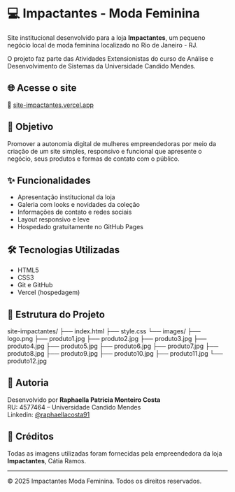 # 💻 Impactantes - Moda Feminina

Site institucional desenvolvido para a loja **Impactantes**, um pequeno negócio local de moda feminina localizado no Rio de Janeiro - RJ.

O projeto faz parte das Atividades Extensionistas do curso de Análise e Desenvolvimento de Sistemas da Universidade Candido Mendes.

## 🌐 Acesse o site

🔗 [site-impactantes.vercel.app](https://site-impactantes.vercel.app/)

## 📌 Objetivo

Promover a autonomia digital de mulheres empreendedoras por meio da criação de um site simples, responsivo e funcional que apresente o negócio, seus produtos e formas de contato com o público.

## ✨ Funcionalidades

- Apresentação institucional da loja
- Galeria com looks e novidades da coleção
- Informações de contato e redes sociais
- Layout responsivo e leve
- Hospedado gratuitamente no GitHub Pages

## 🛠️ Tecnologias Utilizadas

- HTML5
- CSS3
- Git e GitHub
- Vercel (hospedagem)

## 📁 Estrutura do Projeto

site-impactantes/
├── index.html
├── style.css
└── images/
├── logo.png
├── produto1.jpg
├── produto2.jpg
├── produto3.jpg
├── produto4.jpg
├── produto5.jpg
├── produto6.jpg
├── produto7.jpg
├── produto8.jpg
├── produto9.jpg
├── produto10.jpg
├── produto11.jpg
└── produto12.jpg


## 📝 Autoria

Desenvolvido por **Raphaella Patricia Monteiro Costa**  
RU: 4577464 – Universidade Candido Mendes  
Linkedin: [@raphaellacosta91](https://www.linkedin.com/in/raphaellacosta91/)

## 📸 Créditos

Todas as imagens utilizadas foram fornecidas pela empreendedora da loja **Impactantes**, Cátia Ramos.

---

© 2025 Impactantes Moda Feminina. Todos os direitos reservados.


